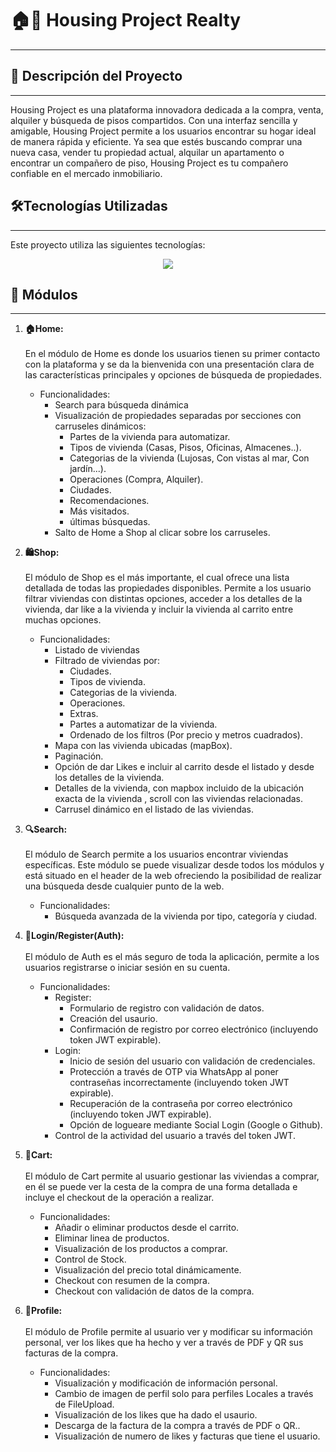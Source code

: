 # 🏠🏢 Housing Project Realty
---
## 📝 Descripción del Proyecto
---
Housing Project es una plataforma innovadora dedicada a la compra, venta, alquiler y búsqueda de pisos compartidos. Con una interfaz sencilla y amigable, Housing Project permite a los usuarios encontrar su hogar ideal de manera rápida y eficiente. Ya sea que estés buscando comprar una nueva casa, vender tu propiedad actual, alquilar un apartamento o encontrar un compañero de piso, Housing Project es tu compañero confiable en el mercado inmobiliario.

## 🛠️Tecnologías Utilizadas
---
Este proyecto utiliza las siguientes tecnologías:

<div align="center">
  <a href="https://skillicons.dev" rel="nofollow">
    <img src="https://skillicons.dev/icons?i=mysql,php,js,jquery,html,css,a=15" style="max-width: 100%;">
  </a>
</div>

## 🔗 Módulos
---
1. **🏠Home:** <br><br>
    En el módulo de Home es donde los usuarios tienen su primer contacto con la plataforma y se da la bienvenida con una presentación clara de las características principales y opciones de búsqueda de propiedades.
    - Funcionalidades:
       - Search para búsqueda dinámica
       - Visualización de propiedades separadas por secciones con carruseles dinámicos:
            - Partes de la vivienda para automatizar.
            - Tipos de vivienda (Casas, Pisos, Oficinas, Almacenes..).
            - Categorias de la vivienda (Lujosas, Con vistas al mar, Con jardín...).
            - Operaciones (Compra, Alquiler).
            - Ciudades.
            - Recomendaciones.
            - Más visitados.
            - últimas búsquedas.
       - Salto de Home a Shop al clicar sobre los carruseles.
       

2. **🛍️Shop:** <br><br>
   El módulo de Shop es el más importante, el cual ofrece una lista detallada de todas las propiedades disponibles. Permite a los usuario filtrar viviendas con distintas opciones, acceder a los detalles de la vivienda, dar like a la vivienda y incluir la vivienda al carrito entre muchas opciones.
   - Funcionalidades:
       - Listado de viviendas
       - Filtrado de viviendas por:
            - Ciudades.
            - Tipos de vivienda.
            - Categorias de la vivienda.
            - Operaciones.
            - Extras.
            - Partes a automatizar de la vivienda.
            - Ordenado de los filtros (Por precio y metros cuadrados).
       - Mapa con las vivienda ubicadas (mapBox).
       - Paginación.
       - Opción de dar Likes e incluir al carrito desde el listado y desde los detalles de la vivienda.
       - Detalles de la vivienda, con mapbox incluido de la ubicación exacta de la vivienda , scroll con las viviendas relacionadas.
       - Carrusel dinámico en el listado de las viviendas.

3. **🔍Search:** <br><br>
    El módulo de Search permite a los usuarios encontrar viviendas específicas. Este módulo se puede visualizar desde todos los módulos y está situado en el header de la web ofreciendo la posibilidad de realizar una búsqueda desde cualquier punto de la web.
   - Funcionalidades:
       - Búsqueda avanzada de la vivienda por tipo, categoría y ciudad.
       
4. **🔑Login/Register(Auth):** <br><br>
    El módulo de Auth es el más seguro de toda la aplicación, permite a los usuarios registrarse o iniciar sesión en su cuenta.
   - Funcionalidades:
       - Register:
            - Formulario de registro con validación de datos.
            - Creación del usaurio.
            - Confirmación de registro por correo electrónico (incluyendo token JWT expirable).
       - Login:
            - Inicio de sesión del usuario con validación de credenciales.
            - Protección a través de OTP via WhatsApp al poner contraseñas incorrectamente (incluyendo token JWT expirable).
            - Recuperación de la contraseña por correo electrónico (incluyendo token JWT expirable).
            - Opción de logueare mediante Social Login (Google o Github).
        - Control de la actividad del usuario a través del token JWT.

5. **🛒Cart:** <br><br>
    El módulo de Cart permite al usuario gestionar las viviendas a comprar, en él se puede ver la cesta de la compra de una forma detallada e incluye el checkout de la operación a realizar.
   - Funcionalidades:
       - Añadir o eliminar productos desde el carrito.
       - Eliminar linea de productos.
       - Visualización de los productos a comprar.
       - Control de Stock.
       - Visualización del precio total dinámicamente.
       - Checkout con resumen de la compra.
       - Checkout con validación de datos de la compra.

6. **👤Profile:** <br><br>
   El módulo de Profile permite al usuario ver y modificar su información personal, ver los likes que ha hecho y ver a través de PDF y QR sus facturas de la compra.
   - Funcionalidades:
       - Visualización y modificación de información personal.
       - Cambio de imagen de perfil solo para perfiles Locales a través de FileUpload.
       - Visualización de los likes que ha dado el usaurio.
       - Descarga de la factura de la compra a través de PDF o QR..
       - Visualización de numero de likes y facturas que tiene el usuario.
